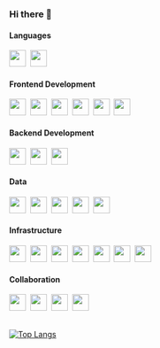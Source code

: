 ### Hi there 👋



#### Languages
<img src='https://cdn.jsdelivr.net/gh/devicons/devicon/icons/javascript/javascript-original.svg' height="30" width="30">&nbsp;&nbsp;<img src='https://cdn.jsdelivr.net/gh/devicons/devicon/icons/typescript/typescript-original.svg' height="30" width="30">

#### Frontend Development
<img src='https://cdn.jsdelivr.net/gh/devicons/devicon/icons/react/react-original.svg' height="30" width="30">&nbsp;&nbsp;<img src='https://cdn.jsdelivr.net/gh/devicons/devicon/icons/nextjs/nextjs-original.svg' height="30" width="30">&nbsp;&nbsp;<img src='https://cdn.jsdelivr.net/gh/devicons/devicon/icons/angularjs/angularjs-original.svg' height="30" width="30">&nbsp;&nbsp;<img src='https://cdn.jsdelivr.net/gh/devicons/devicon/icons/jquery/jquery-original.svg' height="30" width="30">&nbsp;&nbsp;<img src='https://cdn.jsdelivr.net/gh/devicons/devicon/icons/html5/html5-original.svg' height="30" width="30">&nbsp;&nbsp;<img src='https://cdn.jsdelivr.net/gh/devicons/devicon/icons/css3/css3-original.svg' height="30" width="30">&nbsp;&nbsp;

#### Backend Development
<img src='https://cdn.jsdelivr.net/gh/devicons/devicon/icons/nodejs/nodejs-original.svg' height="30" width="30">&nbsp;&nbsp;<img src='https://cdn.jsdelivr.net/gh/devicons/devicon/icons/express/express-original.svg' height="30" width="30">&nbsp;&nbsp;<img src='https://cdn.jsdelivr.net/gh/devicons/devicon/icons/amazonwebservices/amazonwebservices-original.svg' height="30" width="30">&nbsp;&nbsp;

#### Data
<img src='https://cdn.jsdelivr.net/gh/devicons/devicon/icons/mongodb/mongodb-original.svg' height="30" width="30">&nbsp;&nbsp;<img src='https://cdn.jsdelivr.net/gh/devicons/devicon/icons/postgresql/postgresql-original.svg' height="30" width="30">&nbsp;&nbsp;<img src='https://cdn.jsdelivr.net/gh/devicons/devicon/icons/sequelize/sequelize-original.svg' height="30" width="30">&nbsp;&nbsp;<img src='https://cdn.jsdelivr.net/gh/devicons/devicon/icons/graphql/graphql-plain.svg' height="30" width="30">&nbsp;&nbsp;<img src='https://cdn.jsdelivr.net/gh/devicons/devicon/icons/amazonwebservices/amazonwebservices-original.svg' height="30" width="30">&nbsp;&nbsp;

#### Infrastructure

<img src='https://cdn.jsdelivr.net/gh/devicons/devicon/icons/amazonwebservices/amazonwebservices-original.svg' height="30" width="30">&nbsp;&nbsp;<img src='https://cdn.jsdelivr.net/gh/devicons/devicon/icons/terraform/terraform-original.svg' height="30" width="30">&nbsp;&nbsp;<img src='https://cdn.jsdelivr.net/gh/devicons/devicon/icons/packer/packer-original.svg' height="30" width="30">&nbsp;&nbsp;<img src='https://cdn.jsdelivr.net/gh/devicons/devicon/icons/ansible/ansible-original.svg' height="30" width="30">&nbsp;&nbsp;<img src='https://cdn.jsdelivr.net/gh/devicons/devicon/icons/centos/centos-original.svg' height="30" width="30">&nbsp;&nbsp;<img src='https://cdn.jsdelivr.net/gh/devicons/devicon/icons/redhat/redhat-original.svg' height="30" width="30">&nbsp;&nbsp;<img src='https://cdn.jsdelivr.net/gh/devicons/devicon/icons/windows8/windows8-original.svg' height="30" width="30">

#### Collaboration
<img src='https://cdn.jsdelivr.net/gh/devicons/devicon/icons/jira/jira-original.svg' height="30" width="30">&nbsp;&nbsp;<img src='https://cdn.jsdelivr.net/gh/devicons/devicon/icons/confluence/confluence-original.svg' height="30" width="30">&nbsp;&nbsp;<img src='https://cdn.jsdelivr.net/gh/devicons/devicon/icons/git/git-original.svg' height="30" width="30">&nbsp;&nbsp;<img src='https://cdn.jsdelivr.net/gh/devicons/devicon/icons/github/github-original.svg' height="30" width="30">&nbsp;&nbsp;


\
[![Top Langs](https://github-readme-stats.vercel.app/api/top-langs/?username=mitcheman&layout=compact)](https://github.com/anuraghazra/github-readme-stats)

<!--
**mitcheman/mitcheman** is a ✨ _special_ ✨ repository because its `README.md` (this file) appears on your GitHub profile.

Here are some ideas to get you started:

- 🔭 I’m currently working on ...
- 🌱 I’m currently learning ...
- 👯 I’m looking to collaborate on ...
- 🤔 I’m looking for help with ...
- 💬 Ask me about ...
- 📫 How to reach me: ...
- 😄 Pronouns: ...
- ⚡ Fun fact: ...
-->
